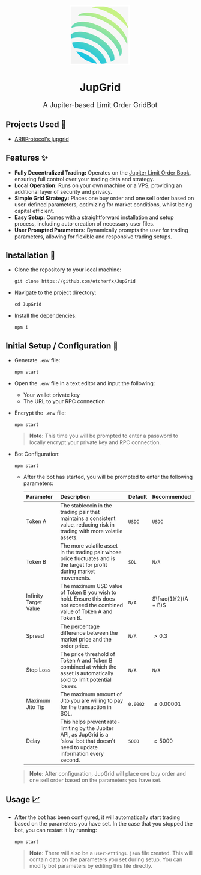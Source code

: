 <div align ="center">

<img src="projectInfo/icon.png" width="160">

# JupGrid

<span style="font-size:18px;">A Jupiter-based Limit Order GridBot</span>

</div>

## Projects Used 📁

- [ARBProtocol's jupgrid](https://github.com/ARBProtocol/jupgrid)

## Features ✨

- **Fully Decentralized Trading:** Operates on the [Jupiter Limit Order Book](https://jup.ag/limit/SOL-USDC), ensuring full control over your trading data and strategy.
- **Local Operation:** Runs on your own machine or a VPS, providing an additional layer of security and privacy.
- **Simple Grid Strategy:** Places one buy order and one sell order based on user-defined parameters, optimizing for market conditions, whilst being capital efficient.
- **Easy Setup:** Comes with a straightforward installation and setup process, including auto-creation of necessary user files.
- **User Prompted Parameters:** Dynamically prompts the user for trading parameters, allowing for flexible and responsive trading setups.

## Installation 🔧

- Clone the repository to your local machine:

  ```
  git clone https://github.com/etcherfx/JupGrid
  ```

- Navigate to the project directory:

  ```
  cd JupGrid
  ```

- Install the dependencies:

  ```
  npm i
  ```

## Initial Setup / Configuration 🚀

- Generate `.env` file:

  ```
  npm start
  ```

- Open the `.env` file in a text editor and input the following:

  - Your wallet private key
  - The URL to your RPC connection

- Encrypt the `.env` file:

  ```
  npm start
  ```

  > **Note:** This time you will be prompted to enter a password to locally encrypt your private key and RPC connection.

- Bot Configuration:

  ```
  npm start
  ```

  - After the bot has started, you will be prompted to enter the following parameters:

    | Parameter             | Description                                                                                                                           | Default  | Recommended          |
    | --------------------- | ------------------------------------------------------------------------------------------------------------------------------------- | -------- | -------------------- |
    | Token A               | The stablecoin in the trading pair that maintains a consistent value, reducing risk in trading with more volatile assets.             | `USDC`   | `USDC`               |
    | Token B               | The more volatile asset in the trading pair whose price fluctuates and is the target for profit during market movements.              | `SOL`    | `N/A`                |
    | Infinity Target Value | The maximum USD value of Token B you wish to hold. Ensure this does not exceed the combined value of Token A and Token B.             | `N/A`    | $\frac{1}{2}(A + B)$ |
    | Spread                | The percentage difference between the market price and the order price.                                                               | `N/A`    | $\gt0.3%$            |
    | Stop Loss             | The price threshold of Token A and Token B combined at which the asset is automatically sold to limit potential losses.               | `N/A`    | `N/A`                |
    | Maximum Jito Tip      | The maximum amount of Jito you are willing to pay for the transaction in SOL.                                                         | `0.0002` | $\geq 0.00001%$      |
    | Delay                 | This helps prevent rate-limiting by the Jupiter API, as JupGrid is a 'slow' bot that doesn't need to update information every second. | `5000`   | $\geq 5000%$         |

  > **Note:** After configuration, JupGrid will place one buy order and one sell order based on the parameters you have set.

## Usage 📈

- After the bot has been configured, it will automatically start trading based on the parameters you have set. In the case that you stopped the bot, you can restart it by running:

  ```
  npm start
  ```

  > **Note:** There will also be a `userSettings.json` file created. This will contain data on the parameters you set during setup. You can modify bot parameters by editing this file directly.
